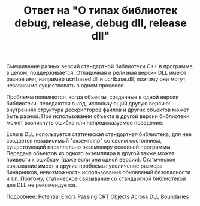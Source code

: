 ﻿---
title: "Ответ на \"О типах библиотек debug, release, debug dll, release dll\""
se.owner.user_id: 240512
se.owner.display_name: "MSDN.WhiteKnight"
se.owner.link: "https://ru.stackoverflow.com/users/240512/msdn-whiteknight"
se.answer_id: 791821
se.question_id: 754786
se.post_type: answer
se.is_accepted: False
---
<p>Смешивание разных версий стандартной библиотеки С++ в программе, в целом, поддерживается. Отладочная и релизная версии DLL имеют разное имя, например ucrtbased.dll и ucrtbase.dll, поэтому они могут независимо существовать в одном процессе. </p>

<p>Проблемы появляются, когда объекты, созданные в одной версии библиотеки, передаются в код, использующий другую версию: внутренняя структура дескрипторов файлов и других объектов может быть разной. При использовании объекта в другой версии библиотеки может возникнуть ошибка или непредсказуемое поведение. </p>

<p>Если в DLL используется статическая стандартная библиотека, для нее создается независимый "экземпляр" со своим состоянием, существующий параллельно экземпляру основной программы. Передача объектов из одного экземпляра в другой также может привести к ошибкам (даже если они одной версии). Статическое связывание имеет и другие проблемы: увеличение размера бинарников, невозможность использования обновлений безопасности и т.п. Поэтому, статическое связывание со стандартной библиотекой для DLL не рекомендуется. </p>

<p>Подробнее: <a href="https://msdn.microsoft.com/en-us/library/ms235460.aspx?f=255&amp;MSPPError=-2147217396" rel="nofollow noreferrer">Potential Errors Passing CRT Objects Across DLL Boundaries</a></p>
